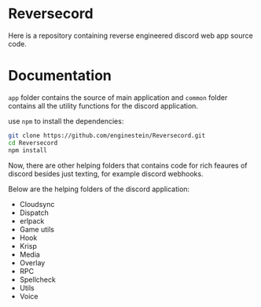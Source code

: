 # Reversecord

Here is a repository containing reverse engineered discord web app source code. 

# Documentation

`app` folder contains the source of main application and `common` folder contains all the utility functions for the discord application. 

use `npm` to install the dependencies:

```bash
git clone https://github.com/enginestein/Reversecord.git
cd Reversecord
npm install
```

Now, there are other helping folders that contains code for rich feaures of discord besides just texting, for example discord webhooks.

Below are the helping folders of the discord application:

- Cloudsync
- Dispatch
- erlpack
- Game utils
- Hook
- Krisp
- Media
- Overlay
- RPC
- Spellcheck
- Utils
- Voice
